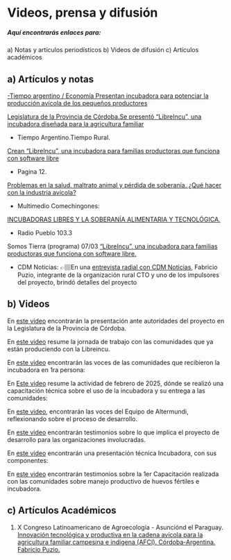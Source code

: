 # Videos, prensa y difusión
#####  Aquí encontrarás enlaces para: 
 a) Notas y artículos periodísticos 
 b) Videos de difusión 
 c) Artículos académicos

  
## a) **Artículos y notas**
[-Tiempo argentino / Economía Presentan incubadora para potenciar la producción avícola de los pequeños productores](https://www.tiempoar.com.ar/ta_article/incubadora-avicola-productores/)

[Legislatura de la Provincia de Córdoba.Se presentó “LibreIncu”, una incubadora diseñada para la agricultura familiar](https://legislaturacba.gob.ar/se-presento-la-libreincu-una-incubadora-disenada-para-la-agricultura-familiar/)

- Tiempo Argentino.Tiempo Rural.

[Crean “LibreIncu”, una incubadora para familias productoras que funciona con software libre](https://bit.ly/LibreIncu)

- Pagina 12.

[Problemas en la salud, maltrato animal y pérdida de soberanía. ¿Qué hacer con la industria avícola?](https://www.pagina12.com.ar/798691-que-hacer-con-la-industria-avicola)

- Multimedio Comechingones: 

[INCUBADORAS LIBRES Y LA SOBERANÍA ALIMENTARIA Y TECNOLÓGICA.](https://www.youtube.com/watch?v=XAIEJV1IsmM)

- Radio Pueblo 103.3

Somos Tierra (programa) 07/03
[“LibreIncu”, una incubadora para familias productoras que funciona con software libre.](https://www.facebook.com/100064102022746/posts/pfbid0N8CtLHdo2AVj12pVsAtcoeShCmByB2GCyXqmLqw75aoo8GYHFhkMTCCCVQQF8PBvl/?app=fbl)


- CDM Noticias: 
👉🏽En una [entrevista radial con CDM Noticias](https://cdmnoticias.com.ar/2025/03/11/libreincu-una-incubadora-de-pollos-con-software-libre-para-la-agricultura-familiar-en-cordoba/), Fabricio Puzio, integrante de la organización rural CTO y uno de los impulsores del proyecto, brindó detalles del proyecto 


## b) **Videos**

En [este video](https://www.youtube.com/watch?v=uNX2r0yYUN8) encontrarán la presentación ante autoridades del proyecto en la Legislatura de la Provincia de Córdoba.

En [este video](https://www.youtube.com/watch?v=J35QhUBAY-U) resume la jornada de trabajo con las comunidades que ya están produciendo con la Libreincu.

En [este video](https://youtu.be/KnWVigydmrw) encontrarán las voces de las comunidades que recibieron la incubadora en 1ra persona:

En [Este video](https://youtu.be/x1D_cCt7HYg) resume la actividad de febrero de 2025, dónde se realizó una capacitación técnica sobre el uso de la incubadora y su entrega a las comunidades:

En [este video](https://youtu.be/SZky4Ak8hUw), encontrarán las voces del Equipo de Altermundi, reflexionando sobre el proceso de desarrollo.

En [este video](https://youtu.be/OzdKqgwdBYY) encontrarán testimonios sobre lo que implica el proyecto de desarrollo para las organizaciones involucradas. 

En [este video](https://www.youtube.com/watch?v=WrC1Y-ACtMo) encontrarán una presentación técnica Incubadora, con sus componentes:

En [este video](https://youtu.be/IfGGvOIJ1b8) encontrarán testimonios sobre la 1er Capacitación realizada con las comunidades sobre manejo productivo de huevos fértiles e incubadora. 

## c) **Artículos Académicos**

1) X Congreso Latinoamericano de Agroecología - Asunciónd el Paraguay.
[Innovación tecnológica y productiva en la cadena avícola para la agricultura familiar,campesina e indígena (AFCI). Córdoba-Argentina. Fabricio Puzio.](https://indico.una.py/event/3/contributions/772/)
